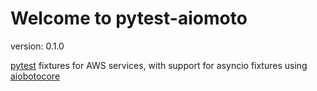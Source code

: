 # Welcome to pytest-aiomoto

version: 0.1.0

[pytest](https://docs.pytest.org) fixtures for AWS services,
with support for asyncio fixtures using [aiobotocore](https://aiobotocore.readthedocs.io)
